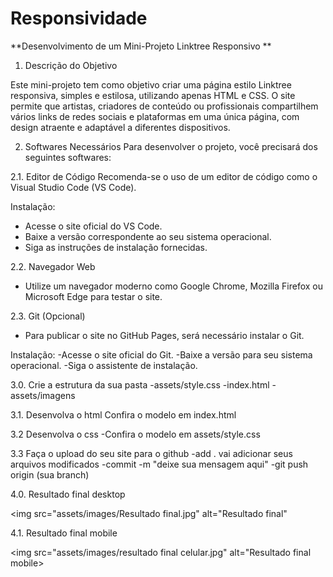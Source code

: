 # Responsividade

**Desenvolvimento de um Mini-Projeto Linktree Responsivo
**

1. Descrição do Objetivo

Este mini-projeto tem como objetivo criar uma página estilo Linktree responsiva, simples e estilosa, utilizando apenas HTML e CSS. O site permite que artistas, criadores de conteúdo ou profissionais compartilhem vários links de redes sociais e plataformas em uma única página, com design atraente e adaptável a diferentes dispositivos.



2. Softwares Necessários
Para desenvolver o projeto, você precisará dos seguintes softwares:

2.1. Editor de Código
Recomenda-se o uso de um editor de código como o Visual Studio Code (VS Code).

Instalação:
- Acesse o site oficial do VS Code.
- Baixe a versão correspondente ao seu sistema operacional.
- Siga as instruções de instalação fornecidas.

2.2. Navegador Web
- Utilize um navegador moderno como Google Chrome, Mozilla Firefox ou Microsoft Edge para testar o site.

2.3. Git (Opcional)
- Para publicar o site no GitHub Pages, será necessário instalar o Git.

Instalação:
-Acesse o site oficial do Git.
-Baixe a versão para seu sistema operacional.
-Siga o assistente de instalação.

3.0. Crie a estrutura da sua pasta
-assets/style.css
-index.html
-assets/imagens

3.1. Desenvolva o html
Confira o modelo em index.html

3.2 Desenvolva o css
-Confira o modelo em assets/style.css

3.3 Faça o upload do seu site para o github
-add . vai adicionar seus arquivos modificados
-commit -m "deixe sua mensagem aqui"
-git push origin (sua branch)

4.0. Resultado final desktop

<img src="assets/images/Resultado final.jpg" alt="Resultado final"

4.1. Resultado final mobile

<img src="assets/images/resultado final celular.jpg" alt="Resultado final mobile>
